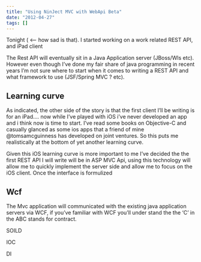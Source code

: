 ```yaml
---
title: "Using NinJect MVC with WebApi Beta"
date: "2012-04-27"
tags: []
---
```


Tonight ( <\-- how sad is that). I started working on a work related REST API, and iPad client 

The Rest API will eventually sit in a Java Application server (JBoss/Wls etc). However even though I’ve done my fair share of java programming in recent years I’m not sure where to start when it comes to writing a REST API and what framework to use (JSF/Spring MVC ? etc). 

## Learning curve

As indicated, the other side of the story is that the first client I’ll be writing is for an iPad…. now while I’ve played with iOS i’ve never developed an app and i think now is time to start. I’ve read some books on Objective-C and casually glanced as some ios apps that a friend of mine @tomsamcguinness has developed on joint ventures. So this puts me realistically at the bottom of yet another learning curve. 

Given this iOS learning curve is more important to me I’ve decided the the first REST API I will write will be in ASP MVC Api, using this technology will allow me to quickly implement the server side and allow me to focus on the iOS client. Once the interface is formulized 

## Wcf

The Mvc application will communicated with the existing java application servers via WCF, if you’ve familiar with WCF you’ll under stand the the ‘C’ in the ABC stands for contract.

SOILD

IOC

DI
